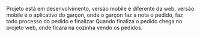 Projeto está em desenvolvimento, versão mobile é diferente da web, versão mobile é o aplicativo do garçon, onde o garçon faz a nota o pedido, faz todo processo do pedido e finalizar
Quando finaliza o pedido chega no projeto web, onde ficara na cozinha vendo os pedidos.
